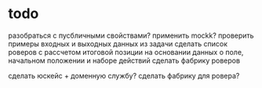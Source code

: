# todo

разобраться с пусбличными свойствами?
применить mockk?
проверить примеры входных и выходных данных из задачи
сделать список роверов с рассчетом итоговой позиции на основании данных о поле, начальном положении и наборе действий
сделать фабрику роверов

сделать юскейс + доменную службу?
сделать фабрику для ровера?
